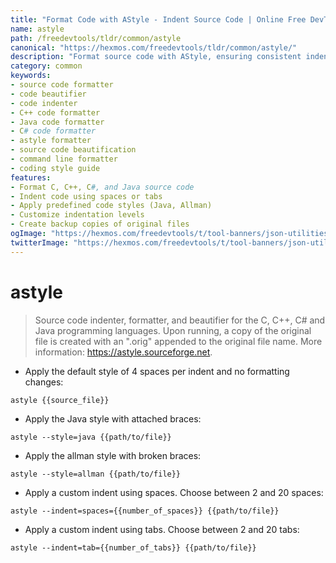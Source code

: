 ```yaml
---
title: "Format Code with AStyle - Indent Source Code | Online Free DevTools by Hexmos"
name: astyle
path: /freedevtools/tldr/common/astyle
canonical: "https://hexmos.com/freedevtools/tldr/common/astyle/"
description: "Format source code with AStyle, ensuring consistent indentation and style. Beautify C, C++, C#, and Java code effortlessly. Free online tool, no registration required."
category: common
keywords:
- source code formatter
- code beautifier
- code indenter
- C++ code formatter
- Java code formatter
- C# code formatter
- astyle formatter
- source code beautification
- command line formatter
- coding style guide
features:
- Format C, C++, C#, and Java source code
- Indent code using spaces or tabs
- Apply predefined code styles (Java, Allman)
- Customize indentation levels
- Create backup copies of original files
ogImage: "https://hexmos.com/freedevtools/t/tool-banners/json-utilities-banner.png"
twitterImage: "https://hexmos.com/freedevtools/t/tool-banners/json-utilities-banner.png"
---
```


# astyle

> Source code indenter, formatter, and beautifier for the C, C++, C# and Java programming languages.
> Upon running, a copy of the original file is created with an ".orig" appended to the original file name.
> More information: <https://astyle.sourceforge.net>.

- Apply the default style of 4 spaces per indent and no formatting changes:

`astyle {{source_file}}`

- Apply the Java style with attached braces:

`astyle --style=java {{path/to/file}}`

- Apply the allman style with broken braces:

`astyle --style=allman {{path/to/file}}`

- Apply a custom indent using spaces. Choose between 2 and 20 spaces:

`astyle --indent=spaces={{number_of_spaces}} {{path/to/file}}`

- Apply a custom indent using tabs. Choose between 2 and 20 tabs:

`astyle --indent=tab={{number_of_tabs}} {{path/to/file}}`
